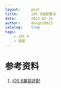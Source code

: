 ```yaml
---
layout:     post
title:      iOS 9适配要点
date:       2023-02-14
author:     dengni8023
catalog:    true
tags:
    - iOS 9
    - 适配
---
```


# 参考资料

1. [iOS 8兼容适配](https://xxxxx)
